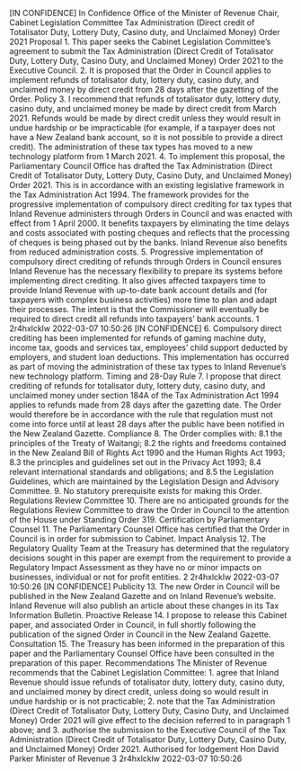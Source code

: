 \[IN CONFIDENCE\] In Confidence Office of the Minister of Revenue Chair, Cabinet Legislation Committee Tax Administration (Direct credit of Totalisator Duty, Lottery Duty, Casino duty, and Unclaimed Money) Order 2021 Proposal 1. This paper seeks the Cabinet Legislation Committee’s agreement to submit the Tax Administration (Direct Credit of Totalisator Duty, Lottery Duty, Casino Duty, and Unclaimed Money) Order 2021 to the Executive Council. 2. It is proposed that the Order in Council applies to implement refunds of totalisator duty, lottery duty, casino duty, and unclaimed money by direct credit from 28 days after the gazetting of the Order. Policy 3. I recommend that refunds of totalisator duty, lottery duty, casino duty, and unclaimed money be made by direct credit from March 2021. Refunds would be made by direct credit unless they would result in undue hardship or be impracticable (for example, if a taxpayer does not have a New Zealand bank account, so it is not possible to provide a direct credit). The administration of these tax types has moved to a new technology platform from 1 March 2021. 4. To implement this proposal, the Parliamentary Council Office has drafted the Tax Administration (Direct Credit of Totalisator Duty, Lottery Duty, Casino Duty, and Unclaimed Money) Order 2021. This is in accordance with an existing legislative framework in the Tax Administration Act 1994. The framework provides for the progressive implementation of compulsory direct crediting for tax types that Inland Revenue administers through Orders in Council and was enacted with effect from 1 April 2000. It benefits taxpayers by eliminating the time delays and costs associated with posting cheques and reflects that the processing of cheques is being phased out by the banks. Inland Revenue also benefits from reduced administration costs. 5. Progressive implementation of compulsory direct crediting of refunds through Orders in Council ensures Inland Revenue has the necessary flexibility to prepare its systems before implementing direct crediting. It also gives affected taxpayers time to provide Inland Revenue with up-to-date bank account details and (for taxpayers with complex business activities) more time to plan and adapt their processes. The intent is that the Commissioner will eventually be required to direct credit all refunds into taxpayers’ bank accounts. 1 2r4hxlcklw 2022-03-07 10:50:26 \[IN CONFIDENCE\] 6. Compulsory direct crediting has been implemented for refunds of gaming machine duty, income tax, goods and services tax, employees’ child support deducted by employers, and student loan deductions. This implementation has occurred as part of moving the administration of these tax types to Inland Revenue’s new technology platform. Timing and 28-Day Rule 7. I propose that direct crediting of refunds for totalisator duty, lottery duty, casino duty, and unclaimed money under section 184A of the Tax Administration Act 1994 applies to refunds made from 28 days after the gazetting date. The Order would therefore be in accordance with the rule that regulation must not come into force until at least 28 days after the public have been notified in the New Zealand Gazette. Compliance 8. The Order complies with: 8.1 the principles of the Treaty of Waitangi; 8.2 the rights and freedoms contained in the New Zealand Bill of Rights Act 1990 and the Human Rights Act 1993; 8.3 the principles and guidelines set out in the Privacy Act 1993; 8.4 relevant international standards and obligations; and 8.5 the Legislation Guidelines, which are maintained by the Legislation Design and Advisory Committee. 9. No statutory prerequisite exists for making this Order. Regulations Review Committee 10. There are no anticipated grounds for the Regulations Review Committee to draw the Order in Council to the attention of the House under Standing Order 319. Certification by Parliamentary Counsel 11. The Parliamentary Counsel Office has certified that the Order in Council is in order for submission to Cabinet. Impact Analysis 12. The Regulatory Quality Team at the Treasury has determined that the regulatory decisions sought in this paper are exempt from the requirement to provide a Regulatory Impact Assessment as they have no or minor impacts on businesses, individual or not for profit entities. 2 2r4hxlcklw 2022-03-07 10:50:26 \[IN CONFIDENCE\] Publicity 13. The new Order in Council will be published in the New Zealand Gazette and on Inland Revenue’s website. Inland Revenue will also publish an article about these changes in its Tax Information Bulletin. Proactive Release 14. I propose to release this Cabinet paper, and associated Order in Council, in full shortly following the publication of the signed Order in Council in the New Zealand Gazette. Consultation 15. The Treasury has been informed in the preparation of this paper and the Parliamentary Counsel Office have been consulted in the preparation of this paper. Recommendations The Minister of Revenue recommends that the Cabinet Legislation Committee: 1. agree that Inland Revenue should issue refunds of totalisator duty, lottery duty, casino duty, and unclaimed money by direct credit, unless doing so would result in undue hardship or is not practicable; 2. note that the Tax Administration (Direct Credit of Totalisator Duty, Lottery Duty, Casino Duty, and Unclaimed Money) Order 2021 will give effect to the decision referred to in paragraph 1 above; and 3. authorise the submission to the Executive Council of the Tax Administration (Direct Credit of Totalisator Duty, Lottery Duty, Casino Duty, and Unclaimed Money) Order 2021. Authorised for lodgement Hon David Parker Minister of Revenue 3 2r4hxlcklw 2022-03-07 10:50:26